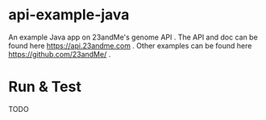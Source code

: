 api-example-java
================

An example Java app on 23andMe's genome API .  The API and doc can be found here https://api.23andme.com .
Other examples can be found here https://github.com/23andMe/ .

Run & Test
================
TODO

